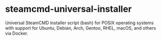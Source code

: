 # steamcmd-universal-installer
Universal SteamCMD installer script (bash) for POSIX operating systems with support for Ubuntu, Debian, Arch, Gentoo, RHEL, macOS, and others via Docker.
